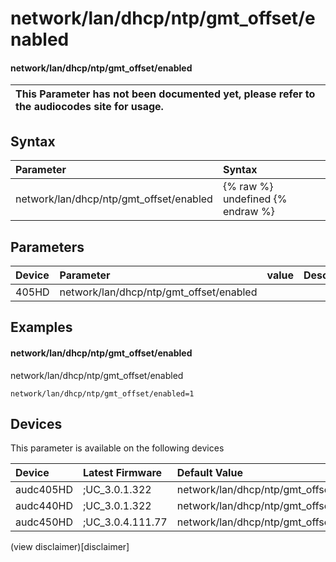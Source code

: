 ﻿---
description: network/lan/dhcp/ntp/gmt_offset/enabled
search: false
---

# network/lan/dhcp/ntp/gmt_offset/enabled

#### network/lan/dhcp/ntp/gmt_offset/enabled


| This Parameter has not been documented yet, please refer to the audiocodes site for usage.  |
| :--- |

## Syntax
| Parameter | Syntax |
| :--- | :--- |
|network/lan/dhcp/ntp/gmt_offset/enabled | {% raw %} undefined {% endraw %} |

## Parameters
|Device|Parameter|value|Description|
|:---|:---|:---|:---|
| 405HD | network/lan/dhcp/ntp/gmt_offset/enabled |  |  |

## Examples
#### network/lan/dhcp/ntp/gmt_offset/enabled

network/lan/dhcp/ntp/gmt_offset/enabled

```
network/lan/dhcp/ntp/gmt_offset/enabled=1
```

## Devices
This parameter is available on the following devices

| Device | Latest Firmware | Default Value |
|:---|:---|:---|
| audc405HD | ;UC_3.0.1.322 | network/lan/dhcp/ntp/gmt_offset/enabled=1 
| audc440HD | ;UC_3.0.1.322 | network/lan/dhcp/ntp/gmt_offset/enabled=1 
| audc450HD | ;UC_3.0.4.111.77 | network/lan/dhcp/ntp/gmt_offset/enabled=1 

(view disclaimer)[disclaimer]
